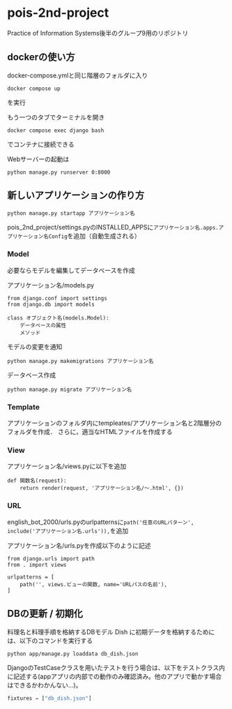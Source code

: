 <!-- test -->

# pois-2nd-project
Practice of Information Systems後半のグループ9用のリポジトリ

## dockerの使い方
docker-compose.ymlと同じ階層のフォルダに入り

```
docker compose up
```

を実行

もう一つのタブでターミナルを開き

```
docker compose exec django bash
```

でコンテナに接続できる

Webサーバーの起動は

```
python manage.py runserver 0:8000
```


## 新しいアプリケーションの作り方

```
python manage.py startapp アプリケーション名
```

pois_2nd_project/settings.pyのINSTALLED_APPSに``アプリケーション名.apps.アプリケーション名Config``を追加（自動生成される）

### Model

必要ならモデルを編集してデータベースを作成

アプリケーション名/models.py

```
from django.conf import settings
from django.db import models

class オブジェクト名(models.Model):
    データベースの属性
    メソッド
```

モデルの変更を通知

```
python manage.py makemigrations アプリケーション名
```

データベース作成

```
python manage.py migrate アプリケーション名
```

### Template

アプリケーションのフォルダ内にtempleates/アプリケーション名と2階層分のフォルダを作成．
さらに，適当なHTMLファイルを作成する

### View

アプリケーション名/views.pyに以下を追加

```
def 関数名(request):
    return render(request, 'アプリケーション名/～.html', {})
```

### URL

english_bot_2000/urls.pyのurlpatternsに``path('任意のURLパターン', include('アプリケーション名.urls')),``を追加

アプリケーション名/urls.pyを作成以下のように記述

```
from django.urls import path
from . import views

urlpatterns = [
    path('', views.ビューの関数, name='URLパスの名前'),
]
```

## DBの更新 / 初期化
料理名と料理手順を格納するDBモデル Dish に初期データを格納するためには、以下のコマンドを実行する
```
python app/manage.py loaddata db_dish.json
```

DjangoのTestCaseクラスを用いたテストを行う場合は、以下をテストクラス内に記述する(appアプリの内部での動作のみ確認済み。他のアプリで動かす場合はできるかわかんない...)。
```python
fixtures = ["db_dish.json"]
```
